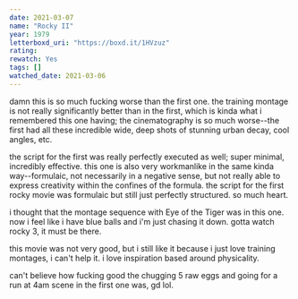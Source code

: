 ```yaml
---
date: 2021-03-07
name: "Rocky II"
year: 1979
letterboxd_uri: "https://boxd.it/1HVzuz"
rating: 
rewatch: Yes
tags: []
watched_date: 2021-03-06
---
```


damn this is so much fucking worse than the first one. the training montage is not really significantly better than in the first, which is kinda what i remembered this one having; the cinematography is so much worse--the first had all these incredible wide, deep shots of stunning urban decay, cool angles, etc.

the script for the first was really perfectly executed as well; super minimal, incredibly effective. this one is also very workmanlike in the same kinda way--formulaic, not necessarily in a negative sense, but not really able to express creativity within the confines of the formula. the script for the first rocky movie was formulaic but still just perfectly structured. so much heart.

i thought that the montage sequence with Eye of the Tiger was in this one. now i feel like i have blue balls and i'm just chasing it down. gotta watch rocky 3, it must be there.

this movie was not very good, but i still like it because i just love training montages, i can't help it. i love inspiration based around physicality.

can't believe how fucking good the chugging 5 raw eggs and going for a run at 4am scene in the first one was, gd lol.
